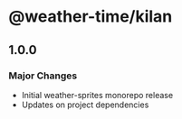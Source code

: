 # @weather-time/kilan

## 1.0.0

### Major Changes

- Initial weather-sprites monorepo release
- Updates on project dependencies
